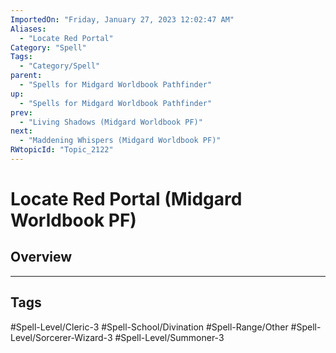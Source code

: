 ```yaml
---
ImportedOn: "Friday, January 27, 2023 12:02:47 AM"
Aliases:
  - "Locate Red Portal"
Category: "Spell"
Tags:
  - "Category/Spell"
parent:
  - "Spells for Midgard Worldbook Pathfinder"
up:
  - "Spells for Midgard Worldbook Pathfinder"
prev:
  - "Living Shadows (Midgard Worldbook PF)"
next:
  - "Maddening Whispers (Midgard Worldbook PF)"
RWtopicId: "Topic_2122"
---
```

# Locate Red Portal (Midgard Worldbook PF)
## Overview

---
## Tags
#Spell-Level/Cleric-3 #Spell-School/Divination #Spell-Range/Other #Spell-Level/Sorcerer-Wizard-3 #Spell-Level/Summoner-3


